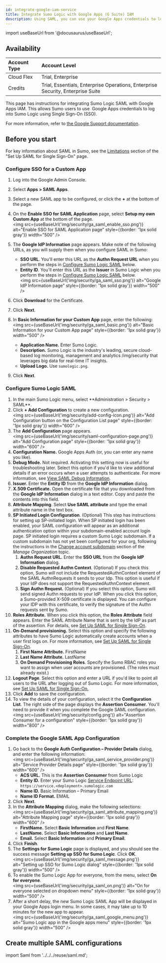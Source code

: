 ```yaml
---
id: integrate-google-iam-service
title: Integrate Sumo Logic with Google Apps (G Suite) IAM
description: Using SAML, you can use your Google Apps credentials to log into Sumo Logic via SSO.
---
```


import useBaseUrl from '@docusaurus/useBaseUrl';

## Availability

| Account Type | Account Level                                                                   |
|:--------------|:---------------------------------------------------------------------------------|
| Cloud Flex   | Trial, Enterprise                                                               |
| Credits      | Trial, Essentials, Enterprise Operations, Enterprise Security, Enterprise Suite |

This page has instructions for integrating Sumo Logic SAML with Google Apps IAM. This allows Sumo users to use  Google Apps credentials to log into Sumo Logic using Single Sign-On (SSO).

For more information, refer to [the Google Support documentation](https://support.google.com/a/answer/6087519?hl=en).

## Before you start

For key information about SAML in Sumo, see the [Limitations](set-up-saml.md) section of the "Set Up SAML for Single Sign-On" page.

### Configure SSO for a Custom App

1. Log into the Google Admin Console.  
1. Select **Apps > SAML Apps**.
1. Select a new SAML app to be configured, or click the **+** at the bottom of the page.
1. On the **Enable SSO for SAML Application** page, select **Setup my own Custom App** at the bottom of the page. <br/><img src={useBaseUrl('img/security/ga_saml_enable_sso.png')} alt="Enable SSO for SAML Application page" style={{border: '1px solid gray'}} width="500" />
1. The **Google IdP Information** page appears. Make note of the following URLs, as you will supply them when you configure SAML in Sumo:

   * **SSO URL**. You'll enter this URL as the **Authn Request URL** when you perform the steps in [Configure Sumo Logic SAML](#configure-sumo-logic-saml) below.
   * **Entity ID**. You'll enter this URL as the **Issuer** in Sumo Logic when you perform the steps in [Configure Sumo Logic SAML](#configure-sumo-logic-saml) below. <br/><img src={useBaseUrl('img/security/ga_saml_sso.png')} alt="Google IdP Information page" style={{border: '1px solid gray'}} width="500" />
1. Click **Download** for the Certificate.
1. Click **Next**.
1. In **Basic Information for your Custom App** page, enter the following: <br/><img src={useBaseUrl('img/security/ga_saml_basic.png')} alt="Basic Information for your Custom App page" style={{border: '1px solid gray'}} width="500" />
    * **Application Name.** Enter Sumo Logic.
    * **Description.** Sumo Logic is the industry's leading, secure cloud-based log monitoring, management and analytics /img/security that leverages big data for real-time IT insights.
    * **Upload Logo.** Use `sumologic.png`.
1. Click **Next**.

### Configure Sumo Logic SAML

1. <!--Kanso [**Classic UI**](/docs/get-started/sumo-logic-ui/). Kanso--> In the main Sumo Logic menu, select **Administration > Security > SAML**. <!--Kanso <br/>[**New UI**](/docs/get-started/sumo-logic-ui-new/). In the top menu select **Administration**, and then under **Account Security Settings** select **SAML**. You can also click the **Go To...** menu at the top of the screen and select **SAML**. Kanso-->
1. Click **+ Add Configuration** to create a new configuration. <br/><img src={useBaseUrl('img/security/add-config-icon.png')} alt="Add Configuration button on the Configuration List page" style={{border: '1px solid gray'}} width="600" />
1. The **Add Configuration** page appears. <br/><img src={useBaseUrl('img/security/saml-configuration-page.png')} alt="Add Configuration page" style={{border: '1px solid gray'}} width="600" />
1. **Configuration Name.** Google Apps Auth (or, you can enter any name you like).
1. **Debug Mode.** Not required. Activating this setting now is useful for troubleshooting later. Select this option if you'd like to view additional details if an error occurs when a user attempts to authenticate. For more information, see [View SAML Debug Information](view-saml-debug-information.md).
1. **Issuer.** Enter the **Entity ID** from the **Google IdP Information** dialog.
1. **X.509 Certificate.** Open the certificate file that you downloaded from the **Google IdP Information** dialog in a text editor. Copy and paste the contents into this field.
1. **Attribute Mapping**. Select **Use SAML attribute** and type the email attribute name in the text box. 
1. **SP Initiated Login Configuration**. (Optional) This step has instructions for setting up SP-initiated login. When SP initiated login has been enabled, your SAML configuration will appear as an additional authentication option within your subdomain-enabled account login page. SP initiated login requires a custom Sumo Logic subdomain. If a custom subdomain has not yet been configured for your org, following the instructions in the [Change account subdomain](/docs/manage/manage-subscription/manage-org-settings.md) section of the *Manage Organization* topic.
   1. **Authn Request URL.** Enter the **SSO URL** from the **Google IdP Information** dialog.
   1. **Disable Requested Authn Context**. (Optional) If you check this option, Sumo will not include the RequestedAuthnContext element of the SAML AuthnRequests it sends to your Idp. This option is useful if your IdP does not support the RequestedAuthnContext element.
   1. **Sign Authn Request.** (Optional) If you select this option, Sumo will send signed Authn requests to your IdP. When you click this option, a Sumo-provided X-509 certificate is displayed. You can configure your IDP with this certificate, to verify the signature of the Authn requests sent by Sumo. 
1. **Roles Attribute.** When you click this option, the **Roles** **Attribute** field appears. Enter the SAML Attribute Name that is sent by the IdP as part of the assertion. For details, see [Set Up SAML for Single Sign-On](set-up-saml.md).
1. **On-Demand provisioning.** Select this option and specify the following attributes to have Sumo Logic automatically create accounts when a user first logs on. For more information, see [Set Up SAML for Single Sign-On](set-up-saml.md).
   1. **First Name Attribute.** FirstName
   1. **Last Name Attribute.** LastName
   1. **On Demand Provisioning Roles**. Specify the Sumo RBAC roles you want to assign when user accounts are provisioned. (The roles must already exist.)
1. **Logout Page**. Select this option and enter a URL if you'd like to point all users to the URL after logging out of Sumo Logic. For more information, see [Set Up SAML for Single Sign-On.](set-up-saml.md)
1. Click **Add** to save the configuration.
1. To view the details of your configuration, select it the **Configuration List**. The right side of the page displays the **Assertion Consumer**. You'll need to provide it when you complete the Google SAML configuration. <br/><img src={useBaseUrl('img/security/config.png')} alt="Assertion Consumer for a configuration" style={{border: '1px solid gray'}} width="800" />

### Complete the Google SAML App Configuration

1. Go back to the **Google Auth Configuration – Provider Details** dialog, and enter the following information: <br/><img src={useBaseUrl('img/security/ga_saml_service_provider.png')} alt="Service Provider Details page" style={{border: '1px solid gray'}} width="600" />
    * **ACS URL.** This is the **Assertion Consumer** from Sumo Logic
    * **Entity ID.** Enter your Sumo Logic [Service Endpoint URL](/docs/api/getting-started#sumo-logic-endpoints-by-deployment-and-firewall-security): <br/>`https://service.<deployment>.sumologic.com`
    * **Name ID.** Basic Information – Primary Email
    * **Name ID Format.** EMAIL
1. Click **Next**.
1. In the **Attribute Mapping** dialog, make the following selections: <br/><img src={useBaseUrl('img/security/ga_saml_attribute_mapping.png')} alt="Attribute Mapping page" style={{border: '1px solid gray'}} width="600" />
    * **FirstName.** Select **Basic Information** and **First Name**.
    * **LastName.** Select **Basic Information** and **Last Name**.
    * **Email.** Select **Basic Information** and **Primary Email**.
1. Click **Finish**.
1. The **Settings for Sumo Logic** page is displayed, and you should see the success message **Setting up SSO for Sumo Logic**. Click **OK**. <br/><img src={useBaseUrl('img/security/ga_saml_message.png')} alt="Setting up SSO for Sumo Logic dialog" style={{border: '1px solid gray'}} width="500" />
1. To enable the Sumo Logic App for everyone, from the menu, select **On for everyone**. <br/><img src={useBaseUrl('img/security/ga_saml_on.png')} alt="On for everyone selected on dropdown menu" style={{border: '1px solid gray'}} width="500" />
1. After a short delay, the new Sumo Logic SAML App will be displayed in your Google Apps login menu. In some cases, it may take up to 10 minutes for the new app to appear. <br/><img src={useBaseUrl('img/security/ga_saml_google_menu.png')} alt="Sumo Logic app in the Google apps menu" style={{border: '1px solid gray'}} width="500" />

## Create multiple SAML configurations

import Saml from '../../../reuse/saml.md';

<Saml/>
